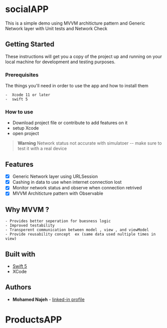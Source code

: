# socialAPP

This is a simple demo using MVVM architicture pattern and Generic Network layer with Unit tests and Network Check

## Getting Started

These instructions will get you a copy of the project up and running on your local machine for development and testing purposes.

### Prerequisites

The things you'll need in order to use the app and how to install them

```
-  Xcode 11 or later
-  swift 5
```

### How to use

- Download project file or contribute to add features on it 
- setup Xcode 
- open project

> __Warning__
>  Network status not accurate with simulatoer -- make sure to test it with a real device

## Features

- [x] Generic Network layer using URLSession
- [x] Cashing in data to use when internet connection lost
- [x] Monitor network status and observe when connection retrived  
- [x] MVVM Architicture pattern with Observable

## Why MVVM ?
```
- Provides better seperation for buesness logic
- Improved testability
- Transperent communication between model , view , and viewModel
- Provide reusability concept  ex (same data used nultiple times in view)
```

## Built with

* [Swift 5](https://developer.apple.com/swift/)
* XCode

## Authors

* **Mohamed Najeh** - [linked-in profile](https://www.linkedin.com/in/mohammed-najeh-15b6a0147)
# ProductsAPP
